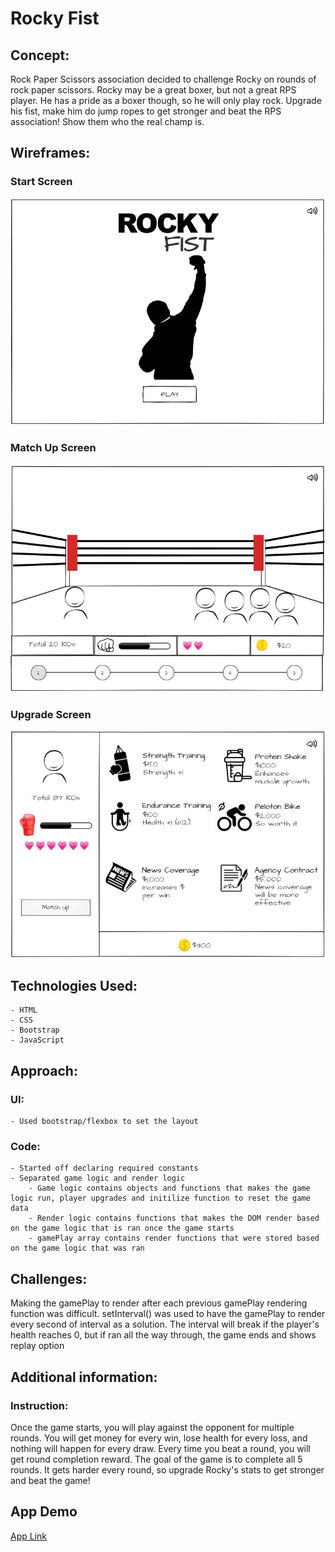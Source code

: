 # Rocky Fist

## Concept:

Rock Paper Scissors association decided to challenge Rocky on rounds of rock paper scissors. Rocky may be a great boxer, but not a great RPS player. He has a pride as a boxer though, so he will only play rock. Upgrade his fist, make him do jump ropes to get stronger and beat the RPS association! Show them who the real champ is.

## Wireframes:

### Start Screen

![Start Screen](img/wireframe1.JPG)

### Match Up Screen

![Match Up Screen](img/wireframe2.JPG)

### Upgrade Screen

![Upgrade Screen](img/wireframe3.JPG)

## Technologies Used:

    - HTML
    - CSS
    - Bootstrap
    - JavaScript

## Approach:

### UI:

    - Used bootstrap/flexbox to set the layout

### Code:

    - Started off declaring required constants
    - Separated game logic and render logic
        - Game logic contains objects and functions that makes the game logic run, player upgrades and initilize function to reset the game data
        - Render logic contains functions that makes the DOM render based on the game logic that is ran once the game starts
        - gamePlay array contains render functions that were stored based on the game logic that was ran

## Challenges:

Making the gamePlay to render after each previous gamePlay rendering function was difficult. setInterval() was used to have the gamePlay to render every second of interval as a solution. The interval will break if the player's health reaches 0, but if ran all the way through, the game ends and shows replay option

## Additional information:

### Instruction:

Once the game starts, you will play against the opponent for multiple rounds. You will get money for every win, lose health for every loss, and nothing will happen for every draw. Every time you beat a round, you will get round completion reward. The goal of the game is to complete all 5 rounds. It gets harder every round, so upgrade Rocky's stats to get stronger and beat the game!

## App Demo

[App Link](https://chuckchoiboi.github.io/rocky-fist/)
